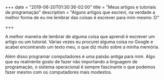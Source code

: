 +++
date = "2019-06-20T01:30:36-02:00"
title = "Meus artigos e tutoriais de programação"
description = "Alguns artigos que escrevi, na verdade a melhor forma de eu me lembrar das coisas é escrever para mim mesmo :D"

+++

A melhor maneira de lembrar de alguma coisa que aprendi é escrever um artigo ou um tutorial. Várias vezes eu procurei alguma coisa no Google e acabei encontrando um texto meu, o que diz muito sobre a minha memória.

Além disso programar computadores é uma paixão antiga para mim. Algo que eu realmente gosto de fazer não importando a linguagem de programação, o sistema operacional é sempre fascinante o que podemos fazer mesmo com os computadores mais modestos.
